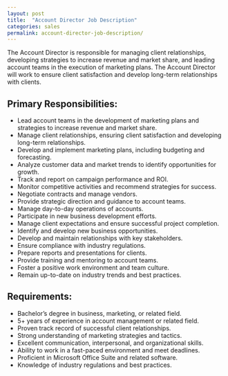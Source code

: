 ```yaml
---
layout: post
title:  "Account Director Job Description"
categories: sales
permalink: account-director-job-description/
---
```


The Account Director is responsible for managing client relationships, developing strategies to increase revenue and market share, and leading account teams in the execution of marketing plans. The Account Director will work to ensure client satisfaction and develop long-term relationships with clients.

## Primary Responsibilities:
- Lead account teams in the development of marketing plans and strategies to increase revenue and market share.
- Manage client relationships, ensuring client satisfaction and developing long-term relationships.
- Develop and implement marketing plans, including budgeting and forecasting.
- Analyze customer data and market trends to identify opportunities for growth.
- Track and report on campaign performance and ROI.
- Monitor competitive activities and recommend strategies for success.
- Negotiate contracts and manage vendors.
- Provide strategic direction and guidance to account teams.
- Manage day-to-day operations of accounts.
- Participate in new business development efforts.
- Manage client expectations and ensure successful project completion.
- Identify and develop new business opportunities.
- Develop and maintain relationships with key stakeholders.
- Ensure compliance with industry regulations.
- Prepare reports and presentations for clients.
- Provide training and mentoring to account teams.
- Foster a positive work environment and team culture.
- Remain up-to-date on industry trends and best practices.

## Requirements:
- Bachelor’s degree in business, marketing, or related field.
- 5+ years of experience in account management or related field.
- Proven track record of successful client relationships.
- Strong understanding of marketing strategies and tactics.
- Excellent communication, interpersonal, and organizational skills.
- Ability to work in a fast-paced environment and meet deadlines.
- Proficient in Microsoft Office Suite and related software.
- Knowledge of industry regulations and best practices.